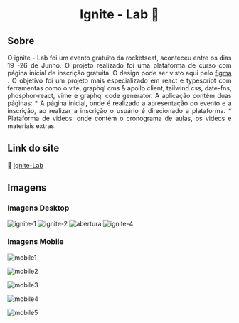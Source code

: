 <!-- TITLE -->
 <h1 align="center" id="top"> Ignite - Lab 🚀</h1>

<!-- SOBRE -->
<h2 id="sobre"> Sobre </h2>
<p align="justify">
 O ignite - Lab foi um evento gratuito da rocketseat, aconteceu entre os dias 19 -26 de Junho. O projeto realizado foi uma plataforma de curso com página inicial de inscrição gratuita. O design pode ser visto aqui pelo <a href="https://www.figma.com/file/12TcMzv0z2Tl5Yqo0Uyisd/Plataforma-de-evento---Ignite-Lab-(Community)?node-id=0%3A19" target="_blank">figma </a>. O objetivo foi um projeto mais especializado em react e typescript com ferramentas como o vite, graphql cms & apollo client, tailwind css, date-fns, phosphor-react, vime e graphql code generator.
A aplicação contém duas páginas: 
 * A página inicial, onde é realizado a apresentação do evento e a inscrição, ao realizar a inscrição o usuário é direcionado a plataforma.
 * Plataforma de videos: onde contém o cronograma de aulas, os videos e materiais extras.

<h2 id="site"> Link do site </h2>
<p>🔗 <a href="#" target="_blank"> Ignite-Lab </a>  </p>



<h2 id="imagens"> Imagens</h2>

<h3>Imagens Desktop </h3>

![ignite-1](https://user-images.githubusercontent.com/83131771/175818835-7dcfd946-eebe-4174-884f-47268138b4df.png)
![ignite-2](https://user-images.githubusercontent.com/83131771/175817878-dc45a2ae-9b54-4069-a7da-b574bcad26fa.png)
![abertura](https://user-images.githubusercontent.com/83131771/175818829-5362eb96-f036-43e8-bf0e-164ca2921b2c.png)
![ignite-4](https://user-images.githubusercontent.com/83131771/175817881-39b243bc-2d7b-4cf0-9cad-7f6a1b077cb0.png)

<h3>Imagens Mobile </h3>

![mobile1](https://user-images.githubusercontent.com/83131771/175818226-d41b2178-5bb3-4941-accc-4d8cb1e62b85.png)

![mobile2](https://user-images.githubusercontent.com/83131771/175818227-71eadf84-4370-4490-b687-c7555d982359.png)

![mobile3](https://user-images.githubusercontent.com/83131771/175818228-2bf93b26-ea9f-40bf-b985-51a3ea6bb5cd.png)

![mobile4](https://user-images.githubusercontent.com/83131771/175818282-c4cfdb33-2318-45b9-a418-3696ebdcd3e0.png)


![mobile5](https://user-images.githubusercontent.com/83131771/175818229-91359fc7-c872-4f6e-9b0d-ab12d25d26cf.png)
